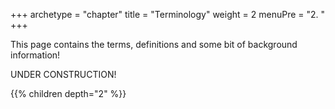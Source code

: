 +++
archetype = "chapter"
title = "Terminology"
weight = 2
menuPre = "2. "
+++

This page contains the terms, definitions and some bit of background information!

UNDER CONSTRUCTION!

{{% children depth="2" %}}